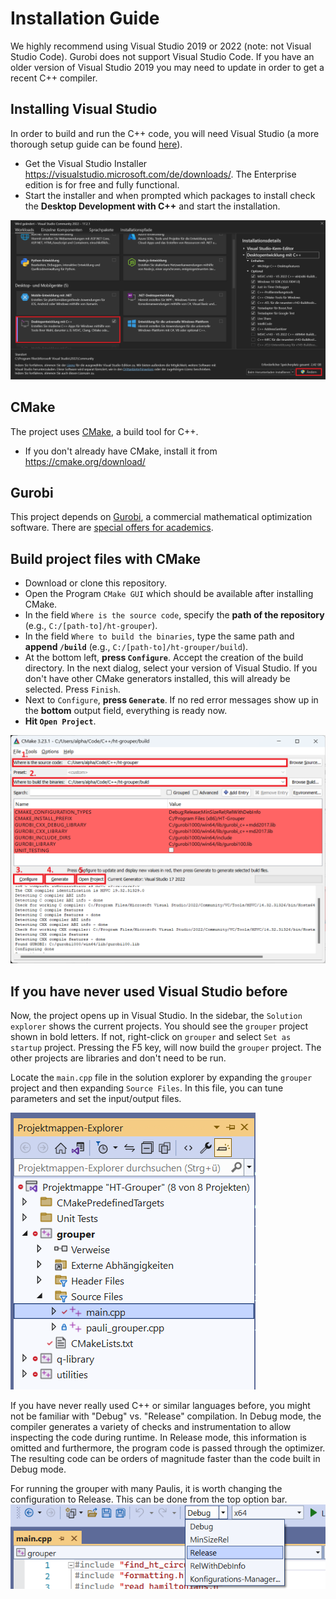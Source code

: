 # Installation Guide



We highly recommend using Visual Studio 2019 or 2022 (note: not Visual Studio Code). Gurobi does not support Visual Studio Code. If you have an older version of Visual Studio 2019 you may need to update in order to get a recent C++ compiler. 

## Installing Visual Studio

In order to build and run the C++ code, you will need Visual Studio (a more thorough setup guide can be found [here](https://learn.microsoft.com/en-us/cpp/build/vscpp-step-0-installation?view=msvc-170)). 

- Get the Visual Studio Installer https://visualstudio.microsoft.com/de/downloads/. The Enterprise edition is for free and fully functional.
- Start the installer and when prompted which packages to install check the __Desktop Development with C++__ and start the installation. 


![](images/install-desktop-development-with-c%2B%2B.png)

## CMake

The project uses [CMake](https://cmake.org/), a build tool for C++. 

- If you don't already have CMake, install it from https://cmake.org/download/


## Gurobi

This project depends on [Gurobi](https://www.gurobi.com/), a commercial mathematical optimization software. There are [special offers for academics](https://www.gurobi.com/academia/academic-program-and-licenses/).


## Build project files with CMake

- Download or clone this repository. 
- Open the Program ``CMake GUI`` which should be available after installing CMake. 
- In the field `Where is the source code`, specify the **path of the repository** (e.g., `C:/[path-to]/ht-grouper`). 
- In the field `Where to build the binaries`, type the same path and **append `/build`** (e.g., `C:/[path-to]/ht-grouper/build`). 
- At the bottom left, **press `Configure`**. Accept the creation of the build directory. In the next dialog, select your version of Visual Studio. If you don't have other CMake generators installed, this will already be selected. Press `Finish`. 
- Next to `Configure`, **press `Generate`**. If no red error messages show up in the **bottom** output field, everything is ready now. 
- **Hit `Open Project`**. 

![](images/cmake-build.png)

## If you have never used Visual Studio before

Now, the project opens up in Visual Studio. In the sidebar, the `Solution explorer` shows the current projects. You should see the `grouper` project shown in bold letters. If not, right-click on `grouper` and select `Set as startup` project. Pressing the F5 key, will now build the `grouper` project. The other projects are libraries and don't need to be run. 

Locate the `main.cpp` file in the solution explorer by expanding the `grouper` project and then expanding `Source Files`. In this file, you can tune parameters and set the input/output files. 

![](images/solution-explorer.png)

If you have never really used C++ or similar languages before, you might not be familiar with "Debug" vs. "Release" compilation. In Debug mode, the compiler generates a variety of checks and instrumentation to allow inspecting the code during runtime. In Release mode, this information is omitted and furthermore, the program code is passed through the optimizer. The resulting code can be orders of magnitude faster than the code built in Debug mode. 

For running the grouper with many Paulis, it is worth changing the configuration to Release. This can be done from the top option bar. 
![](images/debug-release-configuration-selection.png)